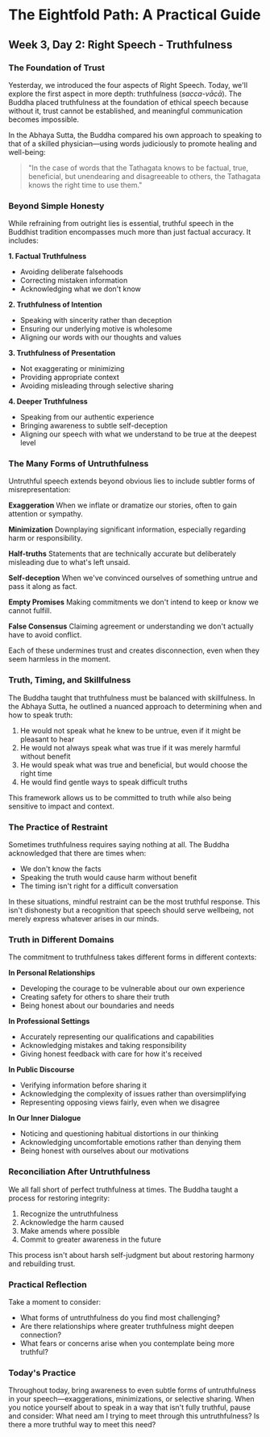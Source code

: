 # The Eightfold Path: A Practical Guide
## Week 3, Day 2: Right Speech - Truthfulness

### The Foundation of Trust

Yesterday, we introduced the four aspects of Right Speech. Today, we'll explore the first aspect in more depth: truthfulness (*sacca-vācā*). The Buddha placed truthfulness at the foundation of ethical speech because without it, trust cannot be established, and meaningful communication becomes impossible.

In the Abhaya Sutta, the Buddha compared his own approach to speaking to that of a skilled physician—using words judiciously to promote healing and well-being:

>"In the case of words that the Tathagata knows to be factual, true, beneficial, but unendearing and disagreeable to others, the Tathagata knows the right time to use them."

### Beyond Simple Honesty

While refraining from outright lies is essential, truthful speech in the Buddhist tradition encompasses much more than just factual accuracy. It includes:

**1. Factual Truthfulness**
- Avoiding deliberate falsehoods
- Correcting mistaken information
- Acknowledging what we don't know

**2. Truthfulness of Intention**
- Speaking with sincerity rather than deception
- Ensuring our underlying motive is wholesome
- Aligning our words with our thoughts and values

**3. Truthfulness of Presentation**
- Not exaggerating or minimizing 
- Providing appropriate context
- Avoiding misleading through selective sharing

**4. Deeper Truthfulness**
- Speaking from our authentic experience
- Bringing awareness to subtle self-deception
- Aligning our speech with what we understand to be true at the deepest level

### The Many Forms of Untruthfulness

Untruthful speech extends beyond obvious lies to include subtler forms of misrepresentation:

**Exaggeration**
When we inflate or dramatize our stories, often to gain attention or sympathy.

**Minimization**
Downplaying significant information, especially regarding harm or responsibility.

**Half-truths**
Statements that are technically accurate but deliberately misleading due to what's left unsaid.

**Self-deception**
When we've convinced ourselves of something untrue and pass it along as fact.

**Empty Promises**
Making commitments we don't intend to keep or know we cannot fulfill.

**False Consensus**
Claiming agreement or understanding we don't actually have to avoid conflict.

Each of these undermines trust and creates disconnection, even when they seem harmless in the moment.

### Truth, Timing, and Skillfulness

The Buddha taught that truthfulness must be balanced with skillfulness. In the Abhaya Sutta, he outlined a nuanced approach to determining when and how to speak truth:

1. He would not speak what he knew to be untrue, even if it might be pleasant to hear
2. He would not always speak what was true if it was merely harmful without benefit
3. He would speak what was true and beneficial, but would choose the right time
4. He would find gentle ways to speak difficult truths

This framework allows us to be committed to truth while also being sensitive to impact and context.

### The Practice of Restraint

Sometimes truthfulness requires saying nothing at all. The Buddha acknowledged that there are times when:
- We don't know the facts
- Speaking the truth would cause harm without benefit
- The timing isn't right for a difficult conversation

In these situations, mindful restraint can be the most truthful response. This isn't dishonesty but a recognition that speech should serve wellbeing, not merely express whatever arises in our minds.

### Truth in Different Domains

The commitment to truthfulness takes different forms in different contexts:

**In Personal Relationships**
- Developing the courage to be vulnerable about our own experience
- Creating safety for others to share their truth
- Being honest about our boundaries and needs

**In Professional Settings**
- Accurately representing our qualifications and capabilities
- Acknowledging mistakes and taking responsibility
- Giving honest feedback with care for how it's received

**In Public Discourse**
- Verifying information before sharing it
- Acknowledging the complexity of issues rather than oversimplifying
- Representing opposing views fairly, even when we disagree

**In Our Inner Dialogue**
- Noticing and questioning habitual distortions in our thinking
- Acknowledging uncomfortable emotions rather than denying them
- Being honest with ourselves about our motivations

### Reconciliation After Untruthfulness

We all fall short of perfect truthfulness at times. The Buddha taught a process for restoring integrity:
1. Recognize the untruthfulness
2. Acknowledge the harm caused
3. Make amends where possible
4. Commit to greater awareness in the future

This process isn't about harsh self-judgment but about restoring harmony and rebuilding trust.

### Practical Reflection

Take a moment to consider:
- What forms of untruthfulness do you find most challenging?
- Are there relationships where greater truthfulness might deepen connection?
- What fears or concerns arise when you contemplate being more truthful?

### Today's Practice

Throughout today, bring awareness to even subtle forms of untruthfulness in your speech—exaggerations, minimizations, or selective sharing. When you notice yourself about to speak in a way that isn't fully truthful, pause and consider: What need am I trying to meet through this untruthfulness? Is there a more truthful way to meet this need?
